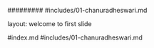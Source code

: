 #########
#includes/01-chanuradheswari.md

layout: welcome to first slide

#index.md
#includes/01-chanuradheswari.md
